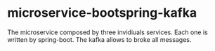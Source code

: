 # microservice-bootspring-kafka
The microservice composed by three invidiuals services. Each one is written by spring-boot. The kafka allows to broke all messages. 
